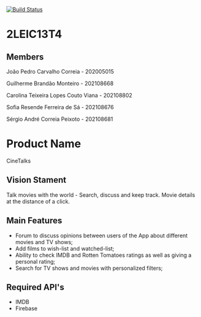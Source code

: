 <a href="https://github.com/[USER_NAME]/[REPO_NAME]/actions"><img src="https://github.com/[USER_NAME]/[REPO_NAME]/workflows/test-my-app/badge.svg" alt="Build Status"></a>

# 2LEIC13T4

## Members
João Pedro Carvalho Correia	- 202005015

Guilherme Brandão Monteiro - 202108668

Carolina Teixeira Lopes Couto Viana -	202108802

Sofia Resende Ferreira de Sá	- 202108676

Sérgio André Correia Peixoto	- 202108681


# Product Name
CineTalks

## Vision Stament
Talk movies with the world - Search, discuss and keep track. Movie details at the distance of a click.

## Main Features
- Forum to discuss opinions between users of the App about different movies and TV shows;
- Add films to wish-list and watched-list;
- Ability to check IMDB and Rotten Tomatoes ratings as well as giving a personal rating;
- Search for TV shows and movies with personalized filters;

## Required API's
- IMDB
- Firebase
